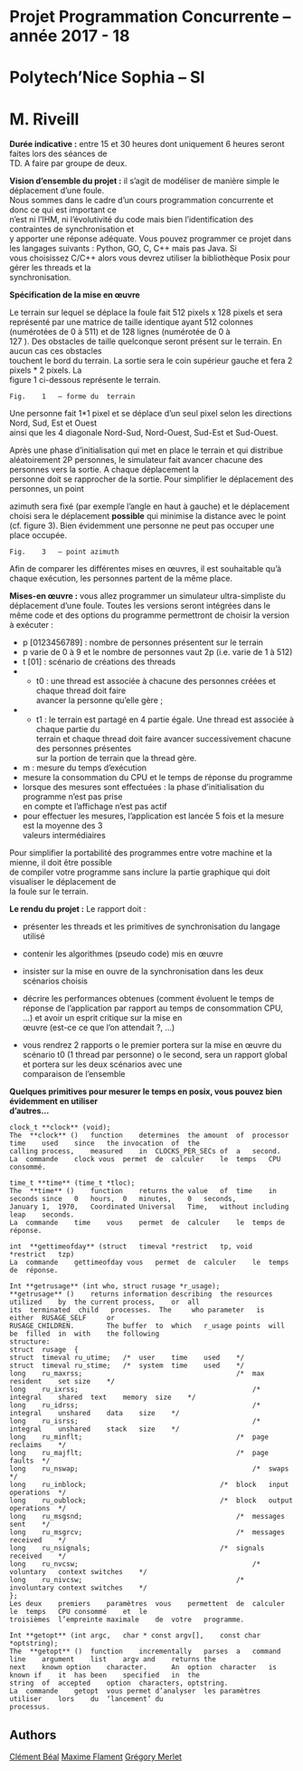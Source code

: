 # Projet	Programmation	Concurrente – année	2017 - 18	

# Polytech’Nice	Sophia	– SI

# M. Riveill

**Durée	indicative	:** entre	 15	 et	30 heures dont	uniquement	 6	 heures	seront	faites	lors	des	séances	de	
TD. A	faire	par	groupe	de	deux.

**Vision	d’ensemble	du	projet :** il	s’agit	de	modéliser	de	manière	simple	le	déplacement	d’une	foule.	
Nous	sommes	dans	le	cadre	d’un	cours	programmation	concurrente	et	donc	ce	qui	est	important	ce	
n’est	ni	l’IHM,	ni	l’évolutivité	du	code	mais	bien	l’identification	des	contraintes	de	synchronisation	et	
y	apporter	une	réponse	adéquate.
Vous	pouvez	programmer	ce	projet	dans	les	langages	suivants :	Python,	GO,	C,	C++	mais	pas	Java.	Si	
vous	choisissez	C/C++	alors	vous	devrez	utiliser	la	bibliothèque	Posix	pour	gérer	les	threads	et	la	
synchronisation.

**Spécification	de	la	mise	en	œuvre**

Le	terrain sur	lequel	se	déplace	la	foule	fait	512	pixels	x	128	pixels	et	sera	représenté	par	une	matrice	
de	taille	identique	ayant	512	colonnes	(numérotées	de	0	à	511)	et	de	128	lignes	(numérotée	de	0	à	
127 ). Des	obstacles	de	taille	quelconque	seront	présent	sur	le	terrain.	En	aucun	cas	ces	obstacles	
touchent	le	bord	du	terrain.	La	sortie	sera	le	coin	supérieur	gauche	et	fera	2	pixels	*	2	pixels.	La	
figure	1	ci-dessous	représente	le	terrain.

```
Fig.	1	– forme	du	terrain
```
Une	personne	fait	1*1 pixel	et	se	déplace	d’un	seul	pixel	selon	les	directions	Nord,	Sud,	Est	et	Ouest	
ainsi	que	les	4	diagonale	Nord-Sud,	Nord-Ouest,	Sud-Est	et	Sud-Ouest.	

Après	 une	 phase	 d’initialisation	 qui	 met	en	 place	 le	 terrain	 et	 qui	distribue	 aléatoirement	 2P
personnes,	le	simulateur	fait	avancer	chacune	des	personnes	vers	la	sortie.	A	chaque	déplacement	la	
personne	doit	se	rapprocher	de	la	sortie. Pour	simplifier	le	déplacement	des	personnes,	un	point	


azimuth	 sera	 fixé	(par	 exemple	 l’angle	en	 haut	 à	 gauche)	et	 le	 déplacement choisi	 sera	 le	
déplacement	 **possible** qui	minimise	la	distance	avec	le	point	(cf.	figure	3).	Bien	évidemment	une	
personne	ne	peut	pas	occuper	une	place	occupée.

```
Fig.	3	– point	azimuth
```
Afin	de	comparer	les	différentes mises	en	œuvres,	il	est	souhaitable	qu’à	chaque	exécution,	les	
personnes	partent	de	la	même	place.

**Mises-en œuvre :** vous	allez	programmer	un	simulateur	ultra-simpliste	du	déplacement	d’une	foule.
Toutes	les versions	seront	intégrées	dans	le	même	code et des	options	du	programme	permettront	
de	choisir	la	version	à	exécuter :

- p	[0123456789]	:	nombre de	personnes	présentent sur	le	terrain
- p varie	de	0	à	9	et	le	nombre	de	personnes	vaut	2p (i.e.	varie	de	1	à	512)
- t	[01]	: scénario	de	créations	des	threads
- - t0	:	une	thread	est	associée	à	chacune	des	personnes	créées	et	chaque	thread	doit	faire	
    avancer	la	personne	qu’elle	gère ;
- - t1 :	le	terrain	est	partagé	en	4	partie	égale.	Une	thread	est	associée	à	chaque	partie	du	
    terrain	et	chaque	thread	doit	faire	avancer	successivement	chacune	des	personnes	présentes	
    sur	la	portion	de	terrain	que	la	thread	gère.
- m :	mesure	du	temps	d’exécution
- mesure	la	consommation	du	CPU	et	le	temps	de	réponse	du	programme
- lorsque	des	mesures	sont	effectuées :	la	phase	d’initialisation	du	programme	n’est	pas	prise	
    en	compte	et	l’affichage	n’est	pas	actif
- pour	effectuer	les	mesures,	l’application	est	lancée	5	fois	et	la	mesure	est	la	moyenne	des	3	
    valeurs	intermédiaires

Pour	simplifier	la	portabilité	des	programmes	entre	votre	machine	et	la	mienne,	il	doit	être	possible	
de	compiler	votre	programme	sans	inclure	la	partie	graphique	qui	doit	visualiser	le	déplacement	de	
la	foule	sur	le	terrain.

**Le	rendu	du	projet :**
Le	rapport	doit :

- présenter	les	threads	et	les	primitives	de	synchronisation	du	langage	utilisé
- contenir	les	algorithmes	(pseudo	code)	mis	en	œuvre


- insister	sur	la	mise	en	ouvre	de	la	synchronisation	dans	les	deux	scénarios	choisis
- décrire	les	performances	obtenues	(comment	évoluent	le	temps	de	réponse	de	l’application
    par	rapport	au	temps	de	consommation	CPU,	...)	et	avoir	un	esprit	critique	sur	la	mise	en	
    œuvre (est-ce	ce	que	l’on	attendait ?,	...)
- vous	rendrez	2	rapports
    o le	premier	portera	sur	la	mise	en	œuvre	du	scénario	t0	(1	thread	par	personne)
    o le	 second,	 sera	 un	 rapport	 global	 et	 portera	 sur	 les	 deux	 scénarios	 avec	 une	
       comparaison	de	l’ensemble


**Quelques	primitives	pour	mesurer	le	temps en	posix,	 vous	 pouvez	 bien	 évidemment	en	utiliser	
d’autres...**

```
clock_t **clock** (void);
The	 **clock** ()	function	determines	the	amount	of	processor	time	used	since	the	invocation	of	the	
calling	process,	measured	in	CLOCKS_PER_SECs	of	a	second.
La	commande	clock vous	permet	de	calculer	le	temps	CPU	consommé.

time_t **time** (time_t *tloc);
The	 **time** ()	function	returns	the	value	of	time	in	seconds	since	0	hours,	0	minutes,	0	seconds,	
January	1,	1970,	Coordinated	Universal	Time,	without	including	leap	seconds.
La	commande	time	vous	permet	de	calculer	le	temps de	réponse.

int	 **gettimeofday** (struct	timeval	*restrict	tp,	void	*restrict	tzp)
La	commande	gettimeofday vous	permet	de	calculer	le	temps	de	réponse.

Int **getrusage** (int who,	struct rusage *r_usage);
**getrusage** ()	returns	information	describing	the	resources	utilized	by	the	current	process,	or	all	
its	 terminated	 child	 processes.	 The	 who parameter	 is	 either	 RUSAGE_SELF	 or	
RUSAGE_CHILDREN.		The	buffer	to	which	r_usage points	will	be	filled	in	with	the	following	
structure:
struct	rusage	{
struct	timeval	ru_utime;	/*	user	time	used	*/
struct	timeval	ru_stime;	/*	system	time	used	*/
long	ru_maxrss;										/*	max	resident	set	size	*/
long	ru_ixrss;											/*	integral	shared	text	memory	size	*/
long	ru_idrss;											/*	integral	unshared	data	size	*/
long	ru_isrss;											/*	integral	unshared	stack	size	*/
long	ru_minflt;										/*	page	reclaims	*/
long	ru_majflt;										/*	page	faults	*/
long	ru_nswap;											/*	swaps	*/
long	ru_inblock;									/*	block	input	operations	*/
long	ru_oublock;									/*	block	output	operations	*/
long	ru_msgsnd;										/*	messages	sent	*/
long	ru_msgrcv;										/*	messages	received	*/
long	ru_nsignals;								/*	signals	received	*/
long	ru_nvcsw;											/*	voluntary	context	switches	*/
long	ru_nivcsw;										/*	involuntary	context	switches	*/
};
Les	deux	premiers	paramètres	vous	permettent	de	calculer	le	temps	CPU	consommé	et	le	
troisièmes	l’empreinte	maximale	de	votre	programme.

Int **getopt** (int argc,	char * const argv[],	const char *optstring);
The	 **getopt** ()	function	incrementally	parses	a	command	line	argument	list	argv and	returns	the	
next	known option	character.		An	option	character	is	known if	it	has	been	specified	in	the	
string	of	accepted	option	characters,	optstring.
La	commande	getopt	vous permet	d’analyser	les	paramètres	utiliser	lors	du	‘lancement’	du	
processus.
```

## Authors

[Clément Béal](mailto:clement.beal@etu.unice.fr)
[Maxime Flament](mailto:maxime.flament@etu.unice.fr)
[Grégory Merlet](mailto:gregory.merlet@etu.unice.fr)